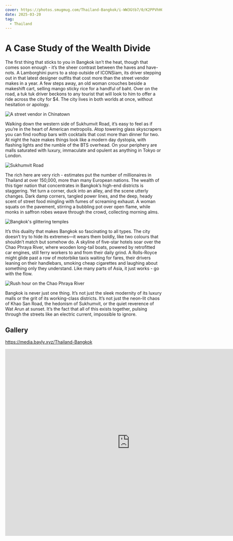 ```yaml
---
cover: https://photos.smugmug.com/Thailand-Bangkok/i-WW3Gtb7/0/K2PPVhHQVM5JnRzd3Rvwq8T2Pswq4W5ZDPvf7xG63/X3/DSC03287-X4.jpg
date: 2025-03-20
tag:
  - Thailand
---
```


# A Case Study of the Wealth Divide

The first thing that sticks to you in Bangkok isn’t the heat, though that comes soon enough - it’s the sheer contrast between the haves and have-nots. A Lamborghini purrs to a stop outside of ICONSiam, its driver stepping out in that latest designer outfits that cost more than the street vendor makes in a year. A few steps away, an old woman crouches beside a makeshift cart, selling mango sticky rice for a handful of baht. Over on the road, a tuk tuk driver beckons to any tourist that will look to him to offer a ride across the city for $4. The city lives in both worlds at once, without hesitation or apology.

![A street vendor in Chinatown](https://photos.smugmug.com/Thailand-Bangkok/i-pTpgr2J/0/MsBQQsnBjTDRvXgQn7w3hQdhK3kqCKRdkqM3Qkn2j/X4/DSC03593-X4.jpg)

Walking down the western side of Sukhumvit Road, it’s easy to feel as if you’re in the heart of American metropolis. Atop towering glass skyscrapers you can find rooftop bars with cocktails that cost more than dinner for two. At night the haze makes things look like a modern day dystopia, with flashing lights and the rumble of the BTS overhead. On your periphery are malls saturated with luxury, immaculate and opulent as anything in Tokyo or London.

![Sukhumvit Road](https://photos.smugmug.com/Thailand-Bangkok/i-zNv4prC/0/M5t6HCJzQFkZmKQT3d9nPZbQLm9P8SJfJ9sNVVX5K/X3/DSC03547-X4.jpg)

The rich here are very rich - estimates put the number of millionaires in Thailand at over 150,000, more than many European nations. The wealth of this tiger nation that concentrates in Bangkok’s high-end districts is staggering. Yet turn a corner, duck into an alley, and the scene utterly changes. Dark damp corners, tangled power lines, and the deep, heady scent of street food mingling with fumes of screaming exhaust. A woman squats on the pavement, stirring a bubbling pot over open flame, while monks in saffron robes weave through the crowd, collecting morning alms.

![Bangkok's glittering temples](https://photos.smugmug.com/Thailand-Bangkok/i-WW3Gtb7/0/K2PPVhHQVM5JnRzd3Rvwq8T2Pswq4W5ZDPvf7xG63/X3/DSC03287-X3.jpg)

It’s this duality that makes Bangkok so fascinating to all types. The city doesn’t try to hide its extremes—it wears them boldly, like two colours that shouldn’t match but somehow do. A skyline of five-star hotels soar over the Chao Phraya River, where wooden long-tail boats, powered by retrofitted car engines, still ferry workers to and from their daily grind. A Rolls-Royce might glide past a row of motorbike taxis waiting for fares, their drivers leaning on their handlebars, smoking cheap cigarettes and laughing about something only they understand. Like many parts of Asia, it just works - go with the flow.

![Rush hour on the Chao Phraya River](https://photos.smugmug.com/Thailand/i-gJ586Jn/0/LD9dGx7FNbGsfJWGLGKk3hW5fk29jhvC8g8nv6kB4/X4/Thailand%20-%2011-X4.jpg)

Bangkok is never just one thing. It’s not just the sleek modernity of its luxury malls or the grit of its working-class districts. It’s not just the neon-lit chaos of Khao San Road, the hedonism of Sukhumvit, or the quiet reverence of Wat Arun at sunset. It’s the fact that all of this exists together, pulsing through the streets like an electric current, impossible to ignore.

## Gallery

https://media.bayly.xyz/Thailand-Bangkok

<iframe src="https://media.bayly.xyz/frame/slideshow?key=ZF5vV2&speed=3&transition=fade&autoStart=1&captions=0&navigation=0&playButton=0&randomize=0&transitionSpeed=2" width="800" height="600" frameborder="no" scrolling="no"></iframe>
